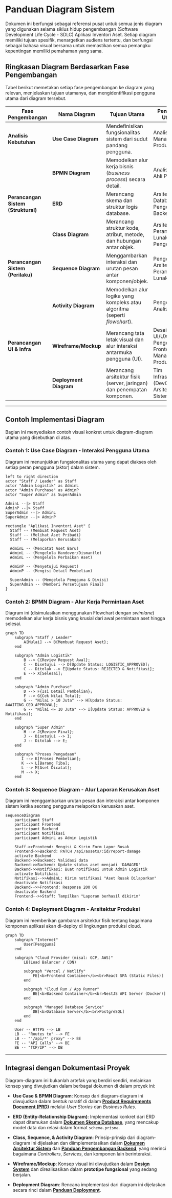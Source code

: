 # Panduan Diagram Sistem

Dokumen ini berfungsi sebagai referensi pusat untuk semua jenis diagram yang digunakan selama siklus hidup pengembangan (Software Development Life Cycle - SDLC) Aplikasi Inventori Aset. Setiap diagram memiliki tujuan spesifik, menargetkan audiens tertentu, dan berfungsi sebagai bahasa visual bersama untuk memastikan semua pemangku kepentingan memiliki pemahaman yang sama.

## Ringkasan Diagram Berdasarkan Fase Pengembangan

Tabel berikut memetakan setiap fase pengembangan ke diagram yang relevan, menjelaskan tujuan utamanya, dan mengidentifikasi pengguna utama dari diagram tersebut.

| Fase Pengembangan                | Nama Diagram         | Tujuan Utama                                                              | Pengguna Utama                                                         |
| -------------------------------- | -------------------- | ------------------------------------------------------------------------- | ---------------------------------------------------------------------- |
| **Analisis Kebutuhan**           | **Use Case Diagram** | Mendefinisikan fungsionalitas sistem dari sudut pandang pengguna.           | Analis Bisnis, Manajer Produk, Klien                                   |
|                                  | **BPMN Diagram**     | Memodelkan alur kerja bisnis (*business process*) secara detail.          | Analis Bisnis, Ahli Proses                                             |
| **Perancangan Sistem (Struktural)** | **ERD**              | Merancang skema dan struktur logis database.                              | Arsitek Database, Pengembang Backend                                   |
|                                  | **Class Diagram**    | Merancang struktur kode, atribut, metode, dan hubungan antar objek.       | Arsitek Perangkat Lunak, Pengembang                                    |
| **Perancangan Sistem (Perilaku)**  | **Sequence Diagram** | Menggambarkan interaksi dan urutan pesan antar komponen/objek.            | Pengembang, Arsitek Perangkat Lunak                                    |
|                                  | **Activity Diagram** | Memodelkan alur logika yang kompleks atau algoritma (seperti *flowchart*). | Pengembang, Analis Bisnis                                              |
| **Perancangan UI & Infra**       | **Wireframe/Mockup** | Merancang tata letak visual dan alur interaksi antarmuka pengguna (UI).   | Desainer UI/UX, Pengembang Frontend, Manajer Produk                    |
|                                  | **Deployment Diagram**| Merancang arsitektur fisik (server, jaringan) dan penempatan komponen.    | Tim Infrastruktur (DevOps), Arsitek Sistem                             |

---

## Contoh Implementasi Diagram

Bagian ini menyediakan contoh visual konkret untuk diagram-diagram utama yang disebutkan di atas.

### Contoh 1: Use Case Diagram - Interaksi Pengguna Utama
Diagram ini menunjukkan fungsionalitas utama yang dapat diakses oleh setiap peran pengguna (aktor) dalam sistem.

```mermaid
left to right direction
actor "Staff / Leader" as Staff
actor "Admin Logistik" as AdminL
actor "Admin Purchase" as AdminP
actor "Super Admin" as SuperAdmin

AdminL --|> Staff
AdminP --|> Staff
SuperAdmin --|> AdminL
SuperAdmin --|> AdminP

rectangle "Aplikasi Inventori Aset" {
  Staff -- (Membuat Request Aset)
  Staff -- (Melihat Aset Pribadi)
  Staff -- (Melaporkan Kerusakan)

  AdminL -- (Mencatat Aset Baru)
  AdminL -- (Mengelola Handover/Dismantle)
  AdminL -- (Mengelola Perbaikan Aset)

  AdminP -- (Menyetujui Request)
  AdminP -- (Mengisi Detail Pembelian)

  SuperAdmin -- (Mengelola Pengguna & Divisi)
  SuperAdmin -- (Memberi Persetujuan Final)
}
```

### Contoh 2: BPMN Diagram - Alur Kerja Permintaan Aset
Diagram ini (disimulasikan menggunakan Flowchart dengan *swimlane*) memodelkan alur kerja bisnis yang krusial dari awal permintaan aset hingga selesai.

```mermaid
graph TD
    subgraph "Staff / Leader"
        A[Mulai] --> B{Membuat Request Aset};
    end

    subgraph "Admin Logistik"
        B --> C{Review Request Awal};
        C -- Disetujui --> D[Update Status: LOGISTIC_APPROVED];
        C -- Ditolak --> E[Update Status: REJECTED & Notifikasi];
        E --> X[Selesai];
    end
    
    subgraph "Admin Purchase"
        D --> F{Isi Detail Pembelian};
        F --> G{Cek Nilai Total};
        G -- "Nilai > 10 Juta" --> H[Update Status: AWAITING_CEO_APPROVAL];
        G -- "Nilai <= 10 Juta" --> I[Update Status: APPROVED & Notifikasi];
    end

    subgraph "Super Admin"
        H --> J{Review Final};
        J -- Disetujui --> I;
        J -- Ditolak --> E;
    end

    subgraph "Proses Pengadaan"
       I --> K[Proses Pembelian];
       K --> L[Barang Tiba];
       L --> M[Aset Dicatat];
       M --> X;
    end
```

### Contoh 3: Sequence Diagram - Alur Laporan Kerusakan Aset
Diagram ini menggambarkan urutan pesan dan interaksi antar komponen sistem ketika seorang pengguna melaporkan kerusakan aset.

```mermaid
sequenceDiagram
    participant Staff
    participant Frontend
    participant Backend
    participant Notifikasi
    participant AdminL as Admin Logistik

    Staff->>Frontend: Mengisi & Kirim Form Lapor Rusak
    Frontend->>Backend: PATCH /api/assets/:id/report-damage
    activate Backend
    Backend->>Backend: Validasi data
    Backend->>Backend: Update status aset menjadi 'DAMAGED'
    Backend->>Notifikasi: Buat notifikasi untuk Admin Logistik
    activate Notifikasi
    Notifikasi-->>AdminL: Kirim notifikasi "Aset Rusak Dilaporkan"
    deactivate Notifikasi
    Backend-->>Frontend: Response 200 OK
    deactivate Backend
    Frontend-->>Staff: Tampilkan "Laporan berhasil dikirim"
```

### Contoh 4: Deployment Diagram - Arsitektur Produksi
Diagram ini memberikan gambaran arsitektur fisik tentang bagaimana komponen aplikasi akan di-deploy di lingkungan produksi cloud.

```mermaid
graph TD
    subgraph "Internet"
        User[Pengguna]
    end

    subgraph "Cloud Provider (misal: GCP, AWS)"
        LB(Load Balancer / CDN)

        subgraph "Vercel / Netlify"
            FE[<b>Frontend Container</b><br>React SPA (Static Files)]
        end

        subgraph "Cloud Run / App Runner"
            BE[<b>Backend Container</b><br>NestJS API Server (Docker)]
        end

        subgraph "Managed Database Service"
            DB[<b>Database Server</b><br>PostgreSQL]
        end
    end

    User -- HTTPS --> LB
    LB -- "Routes to" --> FE
    LB -- "'/api/*' proxy" --> BE
    FE -- "API Calls" --> BE
    BE -- "TCP/IP" --> DB
```

---

## Integrasi dengan Dokumentasi Proyek

Diagram-diagram ini bukanlah artefak yang berdiri sendiri, melainkan konsep yang diwujudkan dalam berbagai dokumen di dalam proyek ini:

-   **Use Case & BPMN Diagram**: Konsep dari diagram-diagram ini diwujudkan dalam bentuk naratif di dalam [**Product Requirements Document (PRD)**](./PRODUCT_REQUIREMENTS.md) melalui *User Stories* dan *Business Rules*.

-   **ERD (Entity-Relationship Diagram)**: Implementasi konkret dari ERD dapat ditemukan dalam [**Dokumen Skema Database**](./DATABASE_SCHEMA.md), yang mencakup model data dan relasi dalam format `schema.prisma`.

-   **Class, Sequence, & Activity Diagram**: Prinsip-prinsip dari diagram-diagram ini dijelaskan dan diimplementasikan dalam [**Dokumen Arsitektur Sistem**](./ARCHITECTURE.md) dan [**Panduan Pengembangan Backend**](./../02_DEVELOPMENT_GUIDES/BACKEND_GUIDE.md), yang merinci bagaimana *Controllers*, *Services*, dan komponen lain berinteraksi.

-   **Wireframe/Mockup**: Konsep visual ini diwujudkan dalam [**Design System**](./../03_STANDARDS_AND_PROCEDURES/DESIGN_SYSTEM.md) dan direalisasikan dalam **prototipe fungsional** yang sedang berjalan.

-   **Deployment Diagram**: Rencana implementasi dari diagram ini dijelaskan secara rinci dalam [**Panduan Deployment**](./../04_OPERATIONS/DEPLOYMENT.md).